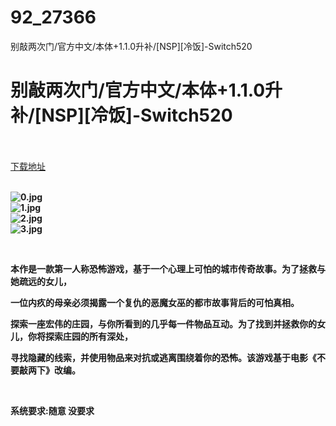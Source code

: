 # 92_27366
别敲两次门/官方中文/本体+1.1.0升补/[NSP][冷饭]-Switch520
# 别敲两次门/官方中文/本体+1.1.0升补/[NSP][冷饭]-Switch520
 <br/></br>
[下载地址](https://www.switch520.cc/article/27366 "下载地址")
<br/></br>

<p><strong><img title="0.jpg" src="https://www.switch520.cc/muke_img/2022_02_22_90c31d71259c0.jpg" alt="0.jpg"></strong><br>
<strong><img title="1.jpg" src="https://www.switch520.cc/muke_img/2022_02_22_03ebc458376de.jpg" alt="1.jpg"></strong><br>
<strong><img title="2.jpg" src="https://www.switch520.cc/muke_img/2022_02_22_70133ec25d95f.jpg" alt="2.jpg"></strong><br>
<strong><img title="3.jpg" src="https://www.switch520.cc/muke_img/2022_02_22_eb269747f7afa.jpg" alt="3.jpg">&nbsp;</strong></p>
<p>&nbsp;</p>
<p><strong>本作是一款第一人称恐怖游戏，基于一个心理上可怕的城市传奇故事。为了拯救与她疏远的女儿，</strong></p>
<p><strong>一位内疚的母亲必须揭露一个复仇的恶魔女巫的都市故事背后的可怕真相。</strong></p>
<p><strong>探索一座宏伟的庄园，与你所看到的几乎每一件物品互动。为了找到并拯救你的女儿，你将探索庄园的所有深处，</strong></p>
<p><strong>寻找隐藏的线索，并使用物品来对抗或逃离围绕着你的恐怖。该游戏基于电影《不要敲两下》改编。</strong></p>
<p>&nbsp;</p>
<p><strong>系统要求:随意 没要求</strong></p>



